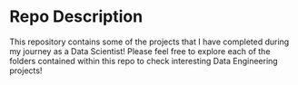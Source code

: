 # Repo Description

This repository contains some of the projects that I have completed during my journey as a Data Scientist! 
Please feel free to explore each of the folders contained within this repo to check interesting Data Engineering projects!
